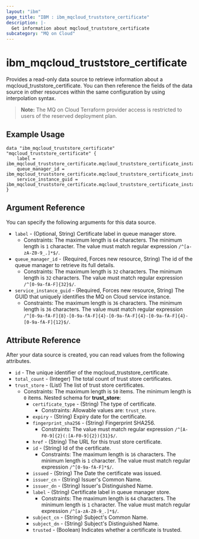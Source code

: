 ```yaml
---
layout: "ibm"
page_title: "IBM : ibm_mqcloud_truststore_certificate"
description: |-
  Get information about mqcloud_truststore_certificate
subcategory: "MQ on Cloud"
---
```


# ibm_mqcloud_truststore_certificate

Provides a read-only data source to retrieve information about a mqcloud_truststore_certificate. You can then reference the fields of the data source in other resources within the same configuration by using interpolation syntax.

> **Note:** The MQ on Cloud Terraform provider access is restricted to users of the reserved deployment plan.

## Example Usage

```hcl
data "ibm_mqcloud_truststore_certificate" "mqcloud_truststore_certificate" {
	label = ibm_mqcloud_truststore_certificate.mqcloud_truststore_certificate_instance.label
	queue_manager_id = ibm_mqcloud_truststore_certificate.mqcloud_truststore_certificate_instance.queue_manager_id
	service_instance_guid = ibm_mqcloud_truststore_certificate.mqcloud_truststore_certificate_instance.service_instance_guid
}
```

## Argument Reference

You can specify the following arguments for this data source.

* `label` - (Optional, String) Certificate label in queue manager store.
  * Constraints: The maximum length is `64` characters. The minimum length is `1` character. The value must match regular expression `/^[a-zA-Z0-9_.]*$/`.
* `queue_manager_id` - (Required, Forces new resource, String) The id of the queue manager to retrieve its full details.
  * Constraints: The maximum length is `32` characters. The minimum length is `32` characters. The value must match regular expression `/^[0-9a-fA-F]{32}$/`.
* `service_instance_guid` - (Required, Forces new resource, String) The GUID that uniquely identifies the MQ on Cloud service instance.
  * Constraints: The maximum length is `36` characters. The minimum length is `36` characters. The value must match regular expression `/^[0-9a-fA-F]{8}-[0-9a-fA-F]{4}-[0-9a-fA-F]{4}-[0-9a-fA-F]{4}-[0-9a-fA-F]{12}$/`.

## Attribute Reference

After your data source is created, you can read values from the following attributes.

* `id` - The unique identifier of the mqcloud_truststore_certificate.
* `total_count` - (Integer) The total count of trust store certificates.
* `trust_store` - (List) The list of trust store certificates.
  * Constraints: The maximum length is `50` items. The minimum length is `0` items.
Nested schema for **trust_store**:
	* `certificate_type` - (String) The type of certificate.
	  * Constraints: Allowable values are: `trust_store`.
	* `expiry` - (String) Expiry date for the certificate.
	* `fingerprint_sha256` - (String) Fingerprint SHA256.
	  * Constraints: The value must match regular expression `/^[A-F0-9]{2}(:[A-F0-9]{2}){31}$/`.
	* `href` - (String) The URL for this trust store certificate.
	* `id` - (String) Id of the certificate.
	  * Constraints: The maximum length is `16` characters. The minimum length is `1` character. The value must match regular expression `/^[0-9a-fA-F]*$/`.
	* `issued` - (String) The Date the certificate was issued.
	* `issuer_cn` - (String) Issuer's Common Name.
	* `issuer_dn` - (String) Issuer's Distinguished Name.
	* `label` - (String) Certificate label in queue manager store.
	  * Constraints: The maximum length is `64` characters. The minimum length is `1` character. The value must match regular expression `/^[a-zA-Z0-9_.]*$/`.
	* `subject_cn` - (String) Subject's Common Name.
	* `subject_dn` - (String) Subject's Distinguished Name.
	* `trusted` - (Boolean) Indicates whether a certificate is trusted.

